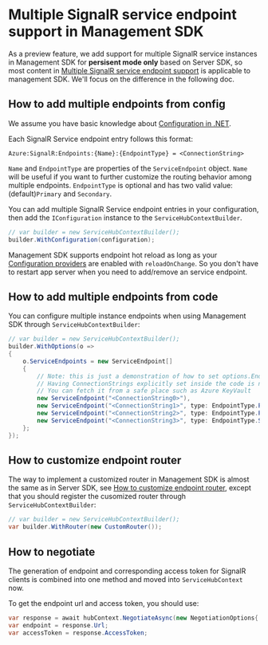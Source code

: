 # Multiple SignalR service endpoint support in Management SDK
As a preview feature, we add support for multiple SignalR service instances in Management SDK for **persisent mode only** based on Server SDK, so most content in [Multiple SignalR service endpoint support](sharding.md) is applicable to management SDK. We'll focus on the difference in the following doc.

## How to add multiple endpoints from config

We assume you have basic knowledge about [Configuration in .NET](https://docs.microsoft.com/en-us/dotnet/core/extensions/configuration).

Each SignalR Service endpoint entry follows this format:
```
Azure:SignalR:Endpoints:{Name}:{EndpointType} = <ConnectionString> 
```
`Name` and `EndpointType` are properties of the `ServiceEndpoint` object. `Name` will be useful if you want to further customize the routing behavior among multiple endpoints. `EndpointType` is optional and has two valid value: (default)`Primary` and `Secondary`.

You can add multiple SignalR Service endpoint entries in your configuration, then add the `IConfiguration` instance to the `ServiceHubContextBuilder`.

```cs
// var builder = new ServiceHubContextBuilder();
builder.WithConfiguration(configuration);
```

Management SDK supports endpoint hot reload as long as your [Configuration providers](https://docs.microsoft.com/en-us/dotnet/core/extensions/configuration-providers) are enabled with `reloadOnChange`. So you don't have to restart app server when you need to add/remove an service endpoint.


## How to add multiple endpoints from code
You can configure multiple instance endpoints when using Management SDK through `ServiceHubContextBuilder`:
```cs
// var builder = new ServiceHubContextBuilder();
builder.WithOptions(o =>
{
    o.ServiceEndpoints = new ServiceEndpoint[]
    {
        // Note: this is just a demonstration of how to set options.Endpoints
        // Having ConnectionStrings explicitly set inside the code is not encouraged
        // You can fetch it from a safe place such as Azure KeyVault
        new ServiceEndpoint("<ConnectionString0>"),
        new ServiceEndpoint("<ConnectionString1>", type: EndpointType.Primary, name: "east-region-a"),
        new ServiceEndpoint("<ConnectionString2>", type: EndpointType.Primary, name: "east-region-b"),
        new ServiceEndpoint("<ConnectionString3>", type: EndpointType.Secondary, name: "backup"),
    };
});
```

## How to customize endpoint router
The way to implement a customized router in Management SDK is almost the same as in Server SDK, see [How to customize endpoint router](sharding.md#How-to-customize-endpoint-router), except that you should register the cusomized router through `ServiceHubContextBuilder`:
```cs
// var builder = new ServiceHubContextBuilder();
var builder.WithRouter(new CustomRouter());
```
## How to negotiate
The generation of endpoint and corresponding access token for SignalR clients is combined into one method and moved into `ServiceHubContext` now.

To get the endpoint url and access token, you should use:
```cs
var response = await hubContext.NegotiateAsync(new NegotiationOptions{ HttpContext = httpContext });
var endpoint = response.Url;
var accessToken = response.AccessToken;
```